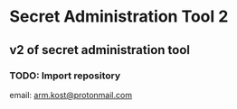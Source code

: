 # Secret Administration Tool 2
## v2 of secret administration tool
### TODO: Import repository
email: arm.kost@protonmail.com
